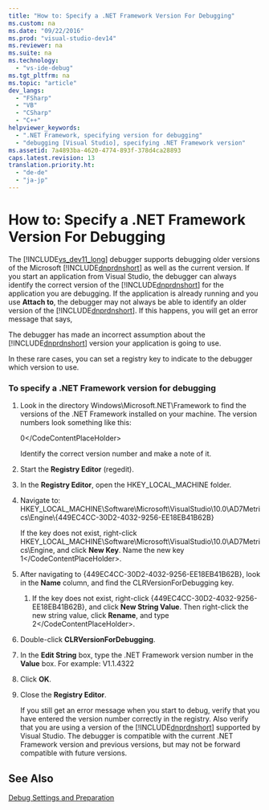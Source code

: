 ```yaml
---
title: "How to: Specify a .NET Framework Version For Debugging"
ms.custom: na
ms.date: "09/22/2016"
ms.prod: "visual-studio-dev14"
ms.reviewer: na
ms.suite: na
ms.technology: 
  - "vs-ide-debug"
ms.tgt_pltfrm: na
ms.topic: "article"
dev_langs: 
  - "FSharp"
  - "VB"
  - "CSharp"
  - "C++"
helpviewer_keywords: 
  - ".NET Framework, specifying version for debugging"
  - "debugging [Visual Studio], specifying .NET Framework version"
ms.assetid: 7a4893ba-4620-4774-893f-378d4ca28893
caps.latest.revision: 13
translation.priority.ht: 
  - "de-de"
  - "ja-jp"
---
```

# How to: Specify a .NET Framework Version For Debugging
The [!INCLUDE[vs_dev11_long](../vs140/includes/vs_dev11_long_md.md)] debugger supports debugging older versions of the Microsoft [!INCLUDE[dnprdnshort](../vs140/includes/dnprdnshort_md.md)] as well as the current version. If you start an application from Visual Studio, the debugger can always identify the correct version of the [!INCLUDE[dnprdnshort](../vs140/includes/dnprdnshort_md.md)] for the application you are debugging. If the application is already running and you use **Attach to**, the debugger may not always be able to identify an older version of the [!INCLUDE[dnprdnshort](../vs140/includes/dnprdnshort_md.md)]. If this happens, you will get an error message that says,  
  
 The debugger has made an incorrect assumption about the [!INCLUDE[dnprdnshort](../vs140/includes/dnprdnshort_md.md)] version your application is going to use.  
  
 In these rare cases, you can set a registry key to indicate to the debugger which version to use.  
  
### To specify a .NET Framework version for debugging  
  
1.  Look in the directory Windows\Microsoft.NET\Framework to find the versions of the .NET Framework installed on your machine. The version numbers look something like this:  
  
     <CodeContentPlaceHolder>0\</CodeContentPlaceHolder>  
  
     Identify the correct version number and make a note of it.  
  
2.  Start the **Registry Editor** (regedit).  
  
3.  In the **Registry Editor**, open the HKEY_LOCAL_MACHINE folder.  
  
4.  Navigate to: HKEY_LOCAL_MACHINE\Software\Microsoft\VisualStudio\10.0\AD7Metrics\Engine\\{449EC4CC-30D2-4032-9256-EE18EB41B62B}  
  
     If the key does not exist, right-click HKEY_LOCAL_MACHINE\Software\Microsoft\VisualStudio\10.0\AD7Metrics\Engine, and click **New Key**. Name the new key <CodeContentPlaceHolder>1\</CodeContentPlaceHolder>.  
  
5.  After navigating to {449EC4CC-30D2-4032-9256-EE18EB41B62B}, look in the **Name** column, and find the CLRVersionForDebugging key.  
  
    1.  If the key does not exist, right-click {449EC4CC-30D2-4032-9256-EE18EB41B62B}, and click **New String Value**. Then right-click the new string value, click **Rename**, and type <CodeContentPlaceHolder>2\</CodeContentPlaceHolder>.  
  
6.  Double-click **CLRVersionForDebugging**.  
  
7.  In the **Edit String** box, type the .NET Framework version number in the **Value** box. For example: V1.1.4322  
  
8.  Click **OK**.  
  
9. Close the **Registry Editor**.  
  
     If you still get an error message when you start to debug, verify that you have entered the version number correctly in the registry. Also verify that you are using a version of the [!INCLUDE[dnprdnshort](../vs140/includes/dnprdnshort_md.md)] supported by Visual Studio. The debugger is compatible with the current .NET Framework version and previous versions, but may not be forward compatible with future versions.  
  
## See Also  
 [Debug Settings and Preparation](../vs140/debugger-settings-and-preparation.md)